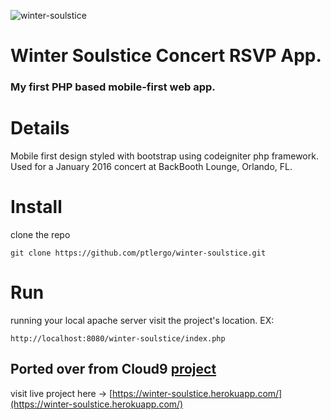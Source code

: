 ![winter-soulstice](https://github.com/ptlergo/winter-soulstice/tree/master/images/winter-title.png)

# Winter Soulstice Concert RSVP App.
### My first PHP based mobile-first web app.

# Details
Mobile first design styled with bootstrap using codeigniter php framework.
Used for a January 2016 concert at BackBooth Lounge, Orlando, FL.

# Install
clone the repo
```
git clone https://github.com/ptlergo/winter-soulstice.git
```

# Run
running your local apache server visit the project's location. EX:
```
http://localhost:8080/winter-soulstice/index.php
```

## Ported over from Cloud9 [project](https://wintersoulstice-ptlergo.c9users.io/)
visit live project here -> [https://winter-soulstice.herokuapp.com/](https://winter-soulstice.herokuapp.com/)
